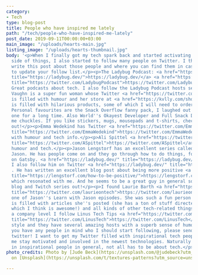 ```yaml
---
category:
- Tech
type: blog-post
title: People who have inspired me lately
path: "/tech/people-who-have-inspired-me-lately"
post_date: 2019-09-11T00:00:00+03:00
main_image: "/uploads/hearts-main.jpg"
listing_image: "/uploads/hearts-thumbnail.jpg"
body: '<p>When I finally got my tech spark back and started activating on the tech
  side of things, I also started to follow many people on Twitter. I thought I''d
  write this post about those people and where you can find them in case you want
  to update your follow list.</p><p>The Ladybug Podcast: <a href="https://ladybug.dev/"
  title="https://ladybug.dev/">https://ladybug.dev/</a> <a href="https://twitter.com/LadybugPodcast"
  title="https://twitter.com/LadybugPodcast">https://twitter.com/LadybugPodcast</a>
  Great podcasts about tech. I also follow the Ladybug Podcast hosts separately.</p><p>Kelly
  Vaughn is a super fun woman whose Twitter <a href="https://twitter.com/kvlly" title="https://twitter.com/kvlly">https://twitter.com/kvlly</a>
  is filled with humour and her store at <a href="https://kvlly.com/shop" title="https://kvlly.com/shop">https://kvlly.com/shop</a>
  is filled with hilarious products, some of which I will need to order at some point.
  Personal favourites are the Snack Overflow fanny pack, I laughed out loud at this
  one for a long time. Also World''s Okayest Developer and Full Snack Developer gave
  me chuckles. If you like stickers, mugs, mousepads and t-shirts, check her store
  out!</p><p>Emma Wedekind has Twitter <a href="https://twitter.com/EmmaWedekind"
  title="https://twitter.com/EmmaWedekind">https://twitter.com/EmmaWedekind</a> filled
  with humour and tech info.</p><p>Ali Spittel <a href="https://twitter.com/ASpittel"
  title="https://twitter.com/ASpittel">https://twitter.com/ASpittel</a> also spreads
  humour and tech.</p><p>Jason Lengstorf has an excellent series called Learn with
  Jason. He has people come on and they go through how to do things, for example,
  on Gatsby. <a href="https://ladybug.dev/" title="https://ladybug.dev/">https://www.twitch.tv/jlengstorf</a>
  I also follow him on Twitter <a href="https://ladybug.dev/" title="https://ladybug.dev/">https://twitter.com/jlengstorf</a>
  . He has written an excellent blog post about being more positive <a href="https://lengstorf.com/how-to-be-positive/"
  title="https://lengstorf.com/how-to-be-positive/">https://lengstorf.com/how-to-be-positive/</a>,
  which resonated with me. And he seems to be a great guy in general so check his
  blog and Twitch series out!</p><p>I found Laurie Barth <a href="https://twitter.com/laurieontech"
  title="https://twitter.com/laurieontech">https://twitter.com/laurieontech</a> from
  one of Jason''s Learn with Jason episodes. She was such a fun person and her Twitter
  is filled with articles she''s posted (she has a ton of stuff directed at newbies,
  which I think is awesome!) and all kinds of other tech-related things. </p><p>On
  a company level I follow Linus Tech Tips <a href="https://twitter.com/LinusTech"
  title="https://twitter.com/LinusTech">https://twitter.com/LinusTech</a> I like their
  style and they have several amazing hosts with a superb sense of humour.</p><p>If
  you have any people in mind who I should start following, please send me links at
  twitter! I want to get my Twitter filled with inspirational tech people to help
  me stay motivated and involved in the newest technologies. Naturally I''m also interested
  in inspirational people in general, not all has to be about tech.</p>'
photo_credits: Photo by [Jude Beck](https://unsplash.com/@judebeck?utm_source=unsplash&utm_medium=referral&utm_content=creditCopyText)
  on [Unsplash](https://unsplash.com/t/textures-patterns?utm_source=unsplash&utm_medium=referral&utm_content=creditCopyText)

---
```

